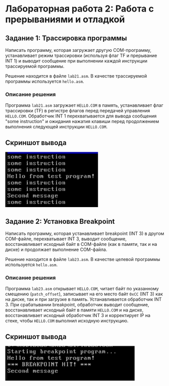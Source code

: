 # Лабораторная работа 2: Работа с прерываниями и отладкой

## Задание 1: Трассировка программы
Написать программу, которая загружает другую COM-программу, устанавливает режим трассировки (используя флаг TF и прерывание INT 1) и выводит сообщение при выполнении каждой инструкции трассируемой программы.

Решение находится в файле `lab21.asm`. В качестве трассируемой программы используется `hello.asm`.

### Описание решения
Программа `lab21.asm` загружает `HELLO.COM` в память, устанавливает флаг трассировки (TF) в регистре флагов перед передачей управления `HELLO.COM`. Обработчик INT 1 перехватывается для вывода сообщения "some instruction" и ожидания нажатия клавиши перед продолжением выполнения следующей инструкции `HELLO.COM`.

## Скриншот вывода
![Скриншот вывода](/images/21.png)


## Задание 2: Установка Breakpoint
Написать программу, которая устанавливает breakpoint (INT 3) в другом COM-файле, перехватывает INT 3, выводит сообщение, восстанавливает исходный байт в COM-файле (как в памяти, так и на диске) и продолжает выполнение COM-файла.

Решение находится в файле `lab23.asm`. В качестве целевой программы используется `hello.asm`.

### Описание решения
Программа `lab23.asm` открывает `HELLO.COM`, читает байт по указанному смещению (`patch_offset`), записывает на его место байт `0xCC` (INT 3) как на диске, так и при загрузке в память. Устанавливается обработчик INT 3. При срабатывании breakpoint, обработчик выводит сообщение, восстанавливает исходный байт в памяти `HELLO.COM` и на диске, восстанавливает исходный обработчик INT 3 и корректирует IP на стеке, чтобы `HELLO.COM` выполнил исходную инструкцию.

## Скриншот вывода
![Скриншот вывода](/images/23.png)
